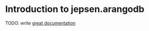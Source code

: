 # Introduction to jepsen.arangodb

TODO: write [great documentation](http://jacobian.org/writing/what-to-write/)
